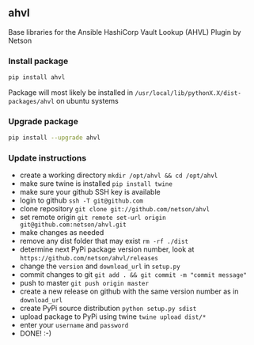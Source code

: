 ## ahvl

Base libraries for the Ansible HashiCorp Vault Lookup (AHVL) Plugin by Netson

### Install package

```bash
pip install ahvl
```

Package will most likely be installed in ```/usr/local/lib/pythonX.X/dist-packages/ahvl``` on ubuntu systems

### Upgrade package

```bash
pip install --upgrade ahvl
```

### Update instructions

* create a working directory ```mkdir /opt/ahvl && cd /opt/ahvl```
* make sure twine is installed ```pip install twine```
* make sure your github SSH key is available
* login to github ```ssh -T git@github.com```
* clone repository ```git clone git://github.com/netson/ahvl```
* set remote origin ```git remote set-url origin git@github.com:netson/ahvl.git```
* make changes as needed
* remove any dist folder that may exist ```rm -rf ./dist```
* determine next PyPi package version number, look at ```https://github.com/netson/ahvl/releases```
* change the ```version``` and ```download_url``` in ```setup.py```
* commit changes to git ```git add . && git commit -m "commit message"```
* push to master ```git push origin master```
* create a new release on github with the same version number as in ```download_url```
* create PyPi source distribution ```python setup.py sdist```
* upload package to PyPi using twine ```twine upload dist/*```
* enter your ```username``` and ```password```
* DONE! :-)
